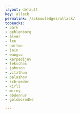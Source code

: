 ```yaml
---
layout: default
key: allack
permalink: /acknowledges/allack/
tobeacks:
- park
- gehlenborg
- alver
- lee
- horton
- jain
- wangsu
- kerpedijev
- lekschas
- johnson
- vitzthum
- balashov
- schroeder
- kirli
- mirny
- abdennur
- goloborodko

---
```

